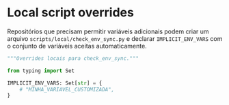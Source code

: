 # Local script overrides

Repositórios que precisam permitir variáveis adicionais podem criar um arquivo
`scripts/local/check_env_sync.py` e declarar `IMPLICIT_ENV_VARS` com o conjunto
de variáveis aceitas automaticamente.

```python
"""Overrides locais para check_env_sync."""

from typing import Set

IMPLICIT_ENV_VARS: Set[str] = {
    # "MINHA_VARIAVEL_CUSTOMIZADA",
}
```
